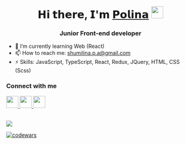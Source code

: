 <h1 align="center">𝗛𝗶 𝘁𝗵𝗲𝗿𝗲, 𝗜'𝗺 <a href="https://drive.google.com/file/d/1UuURDo7-CjLHHsIDfkQ9caQ3H07PFYlk/view?usp=sharing" target="_blank">𝗣𝗼𝗹𝗶𝗻𝗮</a> 
 <img src="https://user-images.githubusercontent.com/63950558/162943154-8385c3e4-4f2b-44ab-9941-7037c6703240.gif" height="32"/></h1>

<h3 align="center">Junior Front-end developer</h3>

- 🌱 I’m currently learning Web (React)
- 📫 How to reach me: <shumilina.p.a@gmail.com>
- ⚡ Skills: JavaScript, TypeScript, React, Redux, JQuery, HTML, CSS (Scss)

<h3 align="left">Connect with me</h3>
<div>
  <a href="https://t.me/shumpolinaa" target="_blank">
    <img src="https://user-images.githubusercontent.com/63950558/162951821-1ea80aaa-9437-4dcd-8e38-b97487875145.svg" height="32"/>
  </a>
  <a href="https://vk.com/shumpolinaa" target="_blank">
    <img src="https://user-images.githubusercontent.com/63950558/162952113-c264e468-7743-44d2-b05e-3780ce75149f.svg" height="32"/>
  </a>
  <a href="mailto:shumilina.p.a@gmail.com" target="_blank">
    <img src="https://user-images.githubusercontent.com/63950558/162955433-f086bb5e-1923-4897-8b8a-de32c9a330f2.svg" height="32"/>
  </a>
</div>
<br>

![](https://github-profile-summary-cards.vercel.app/api/cards/profile-details?username=shumilina-polina&theme=solarized_dark)

[![codewars](https://www.codewars.com/users/Polinashh/badges/micro)](https://www.codewars.com/users/Polinashh)

